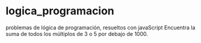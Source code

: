 # logica_programacion
problemas de lógica de programación, resueltos con javaScript
Encuentra la suma de todos los múltiplos de 3 o 5 por debajo de 1000.
